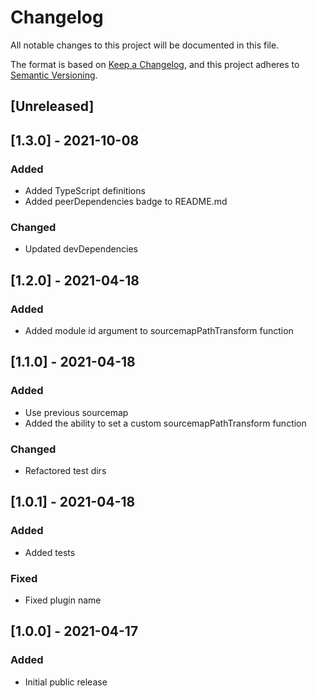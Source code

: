 # Changelog

All notable changes to this project will be documented in this file.

The format is based on [Keep a Changelog](https://keepachangelog.com/en/1.0.0/),
and this project adheres to [Semantic Versioning](https://semver.org/spec/v2.0.0.html).


## [Unreleased]


## [1.3.0] - 2021-10-08

### Added

- Added TypeScript definitions
- Added peerDependencies badge to README.md

### Changed

- Updated devDependencies


## [1.2.0] - 2021-04-18

### Added

- Added module id argument to sourcemapPathTransform function


## [1.1.0] - 2021-04-18

### Added

- Use previous sourcemap
- Added the ability to set a custom sourcemapPathTransform function

### Changed

- Refactored test dirs


## [1.0.1] - 2021-04-18

### Added

- Added tests

### Fixed

- Fixed plugin name


## [1.0.0] - 2021-04-17

### Added

- Initial public release